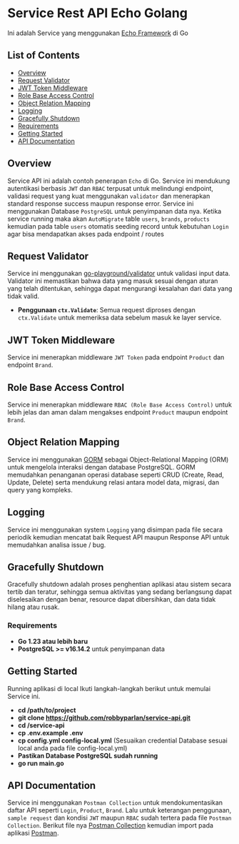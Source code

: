 # Service Rest API Echo Golang

Ini adalah Service yang menggunakan [Echo Framework](https://echo.labstack.com/) di Go

## List of Contents
<!-- - [Jawaban Essay](#jawaban-essay) -->
- [Overview](#overview)
- [Request Validator](#request-validator)
- [JWT Token Middleware](#jwt-token-middleware)
- [Role Base Access Control](#role-base-access-control)
- [Object Relation Mapping](#object-relation-mapping)
- [Logging](#logging)
- [Gracefully Shutdown](#gracefully-shutdown)
- [Requirements](#requirements)
- [Getting Started](#getting-started)
- [API Documentation](#api-documentation)

<!-- ## Jawaban Essay
1. `Project Review` adalah proses untuk mengevaluasi tim terhadap kinerja tim pada project yang sedang dikerjakan ataupun yang sudah selesai, lalu `Project Planning` adalah tahap - tahap yang direncanakan untuk project yang akan dibuat ataupun yang sedang berjalan, biasa nya saya menggunakan tools seperti ClickUp, Trello ataupun Redmine untuk memonitor dan review kinerja tim.

2. Kebetulan saya belum berkesempatan mengelola vps AWS EC2, apabila pemahaman tentang `Load Balancer` adalah komponen untuk mendistribusikan lalu lintas jaringan ke service backend dan saya biasa nya menggunakan Nginx. Kemudian `Security Group` adalah firewall virtual untuk mengontrol lalu lintas masuk dan keluar, kalau pada vps Digital Ocean ada Dashboard tersendiri untuk mengaturnya, apabila langsung dari server bisa menggunakan UFW (Uncomplicated Firewall) untuk mengontrol port maupun IP Address.

3. Monitor penggunaan memory dengan runtime/pprof setelah di analisa dan mendapatkan fungsi atau library yang tidak direlease oleh memory maka langkah selanjutkan analisa kode tersebut apakah dari variable global, gourutine yang bocor ataupun tidak menutup fungsi defer close lalu perbaiki masalah nya dan monitor kembali bisa menggunakan htop ataupun runtime/pprof. -->

## Overview

Service API ini adalah contoh penerapan `Echo` di Go. Service ini mendukung autentikasi berbasis `JWT` dan `RBAC` terpusat untuk melindungi endpoint, validasi request yang kuat menggunakan `validator` dan menerapkan standard response success maupun response error. Service ini menggunakan Database `PostgreSQL` untuk penyimpanan data nya. Ketika service running maka akan `AutoMigrate` table `users`, `brands`, `products` kemudian pada table `users` otomatis seeding record untuk kebutuhan `Login` agar bisa mendapatkan akses pada endpoint / routes

## Request Validator

Service ini menggunakan [go-playground/validator](https://github.com/go-playground/validator) untuk validasi input data. Validator ini memastikan bahwa data yang masuk sesuai dengan aturan yang telah ditentukan, sehingga dapat mengurangi kesalahan dari data yang tidak valid.

- **Penggunaan `ctx.Validate`**: Semua request diproses dengan `ctx.Validate` untuk memeriksa data sebelum masuk ke layer service.

## JWT Token Middleware

Service ini menerapkan middleware `JWT Token` pada endpoint `Product` dan endpoint `Brand`.

## Role Base Access Control

Service ini menerapkan middleware `RBAC (Role Base Access Control)` untuk lebih jelas dan aman dalam mengakses endpoint `Product` maupun endpoint `Brand`.

## Object Relation Mapping

Service ini menggunakan [GORM](https://gorm.io/) sebagai Object-Relational Mapping (ORM) untuk mengelola interaksi dengan database PostgreSQL. GORM memudahkan penanganan operasi database seperti CRUD (Create, Read, Update, Delete) serta mendukung relasi antara model data, migrasi, dan query yang kompleks.

## Logging

Service ini menggunakan system `Logging` yang disimpan pada file secara periodik kemudian mencatat baik Request API maupun Response API untuk memudahkan analisa issue / bug.

## Gracefully Shutdown

Gracefully shutdown adalah proses penghentian aplikasi atau sistem secara tertib dan teratur, sehingga semua aktivitas yang sedang berlangsung dapat diselesaikan dengan benar, resource dapat dibersihkan, dan data tidak hilang atau rusak.

### Requirements

- **Go 1.23 atau lebih baru**
- **PostgreSQL >= v16.14.2** untuk penyimpanan data

## Getting Started

Running aplikasi di local
Ikuti langkah-langkah berikut untuk memulai Service ini.
- **cd /path/to/project**
- **git clone https://github.com/robbyparlan/service-api.git**
- **cd /service-api**
- **cp .env.example .env**
- **cp config.yml config-local.yml** (Sesuaikan credential Database sesuai local anda pada file config-local.yml)
- **Pastikan Database PostgreSQL sudah running**
- **go run main.go**

## API Documentation

Service ini menggunakan `Postman Collection` untuk mendokumentasikan daftar API seperti `Login`, `Product`, `Brand`. Lalu untuk keterangan penggunaan, `sample request` dan kondisi `JWT` maupun `RBAC` sudah tertera pada file `Postman Collection`. Berikut file nya [Postman Collection](./SERVICE-API.postman_collection.json) kemudian import pada aplikasi [Postman](https://www.postman.com/downloads/).

